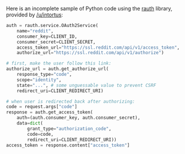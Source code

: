 Here is an incomplete sample of Python code using the [rauth](https://github.com/litl/rauth/) library, provided by [/u/intortus](http://www.reddit.com/user/intortus):

```python
auth = rauth.service.OAuth2Service(
    name="reddit",
    consumer_key=CLIENT_ID,
    consumer_secret=CLIENT_SECRET,
    access_token_url="https://ssl.reddit.com/api/v1/access_token",
    authorize_url="https://ssl.reddit.com/api/v1/authorize")

# first, make the user follow this link:
authorize_url = auth.get_authorize_url(
    response_type="code",
    scope="identity",
    state="...", # some unguessable value to prevent CSRF
    redirect_uri=CLIENT_REDIRECT_URI)

# when user is redirected back after authorizing:
code = request.args["code"]
response = auth.get_access_token(
    auth=(auth.consumer_key, auth.consumer_secret),
    data=dict(
        grant_type="authorization_code",
        code=code,
        redirect_uri=CLIENT_REDIRECT_URI))
access_token = response.content["access_token"]
```
